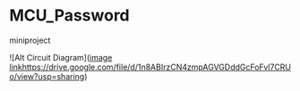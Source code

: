 # MCU_Password
miniproject

![Alt Circuit Diagram]([image link](https://drive.google.com/file/d/1n8ABIrzCN4zmpAGVGDddGcFoFvl7CRUo/view?usp=sharing)https://drive.google.com/file/d/1n8ABIrzCN4zmpAGVGDddGcFoFvl7CRUo/view?usp=sharing)
